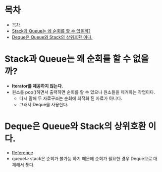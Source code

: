 # 목차
- [목차](#목차)
- [Stack과 Queue는 왜 순회를 할 수 없을까?](#stack과-queue는-왜-순회를-할-수-없을까)
- [Deque은 Queue와 Stack의 상위호환 이다.](#deque은-queue와-stack의-상위호환-이다)
  
# Stack과 Queue는 왜 순회를 할 수 없을까?
- **Iterator를 제공하지 않는다.**
- 원소를 pop()하면서 출력하면 순회를 할 수 있으나 원소들을 제거하는 작업이다.
  - 다시 말해 두 자료구조는 순회에 최적화 된 자료가 아니다.
  - 그래서 Deque을 사용한다.


# Deque은 Queue와 Stack의 상위호환 이다.
- [Reference](https://blockdmask.tistory.com/73)
- queue나 stack은 순회가 불가능 하기 때문에 순회가 필요한 경우 Deque으로 대체해서 푼다.
